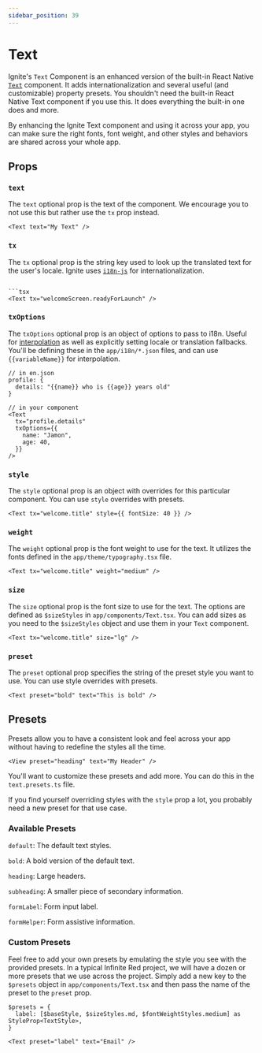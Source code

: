 ```yaml
---
sidebar_position: 39
---
```


# Text

Ignite's `Text` Component is an enhanced version of the built-in React Native [`Text`](https://reactnative.dev/docs/text) component. It adds internationalization and several useful (and customizable) property presets. You shouldn't need the built-in React Native Text component if you use this. It does everything the built-in one does and more.

By enhancing the Ignite Text component and using it across your app, you can make sure the right fonts, font weight, and other styles and behaviors are shared across your whole app.

## Props

### `text`

The `text` optional prop is the text of the component. We encourage you to not use this but rather use the `tx` prop instead.

```tsx
<Text text="My Text" />
```

### `tx`

The `tx` optional prop is the string key used to look up the translated text for the user's locale. Ignite uses [`i18n-js`](http://i18njs.com/) for internationalization.

````tsx

```tsx
<Text tx="welcomeScreen.readyForLaunch" />
````

### `txOptions`

The `txOptions` optional prop is an object of options to pass to i18n. Useful for [interpolation](http://i18njs.com/) as well as explicitly setting locale or translation fallbacks. You'll be defining these in the `app/i18n/*.json` files, and can use `{{variableName}}` for interpolation.

```tsx
// in en.json
profile: {
  details: "{{name}} who is {{age}} years old"
}
```

```tsx
// in your component
<Text
  tx="profile.details"
  txOptions={{
    name: "Jamon",
    age: 40,
  }}
/>
```

### `style`

The `style` optional prop is an object with overrides for this particular component. You can use `style` overrides with presets.

```tsx
<Text tx="welcome.title" style={{ fontSize: 40 }} />
```

### `weight`

The `weight` optional prop is the font weight to use for the text. It utilizes the fonts defined in the `app/theme/typography.tsx` file.

```tsx
<Text tx="welcome.title" weight="medium" />
```

### `size`

The `size` optional prop is the font size to use for the text. The options are defined as `$sizeStyles` in `app/components/Text.tsx`. You can add sizes as you need to the `$sizeStyles` object and use them in your `Text` component.

```tsx
<Text tx="welcome.title" size="lg" />
```

### `preset`

The `preset` optional prop specifies the string of the preset style you want to use. You can use style overrides with presets.

```tsx
<Text preset="bold" text="This is bold" />
```

## Presets

Presets allow you to have a consistent look and feel across your app without having to redefine the styles all the time.

```tsx
<View preset="heading" text="My Header" />
```

You'll want to customize these presets and add more. You can do this in the `text.presets.ts` file.

If you find yourself overriding styles with the `style` prop a lot, you probably need a new preset for that use case.

### Available Presets

`default`: The default text styles.

`bold`: A bold version of the default text.

`heading`: Large headers.

`subheading`: A smaller piece of secondary information.

`formLabel`: Form input label.

`formHelper`: Form assistive information.

### Custom Presets

Feel free to add your own presets by emulating the style you see with the provided presets. In a typical Infinite Red project, we will have a dozen or more presets that we use across the project. Simply add a new key to the `$presets` object in `app/components/Text.tsx` and then pass the name of the preset to the `preset` prop.

```tsx
$presets = {
  label: [$baseStyle, $sizeStyles.md, $fontWeightStyles.medium] as StyleProp<TextStyle>,
}
```

```tsx
<Text preset="label" text="Email" />
```
